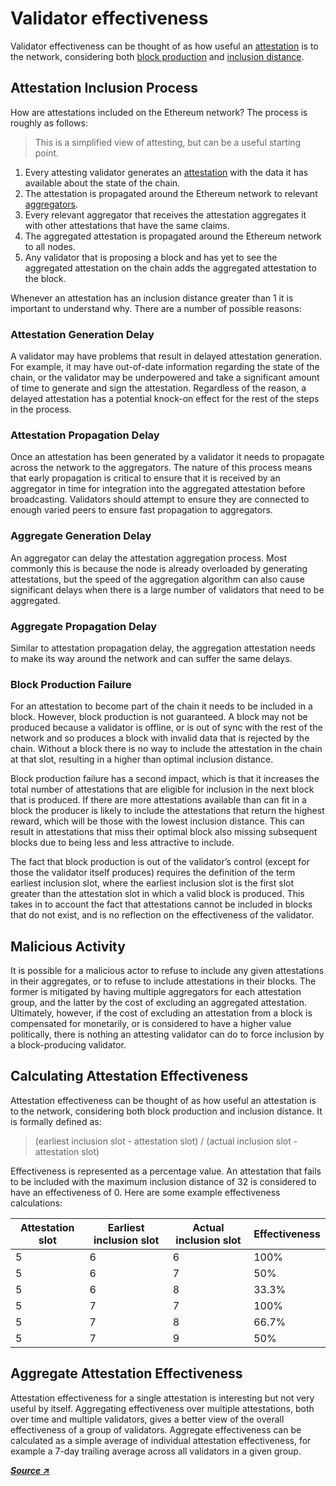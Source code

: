 # Validator effectiveness

Validator effectiveness can be thought of as how useful an [attestation](../staking-glossary.md#attestation) is to the network, considering both [block production](../staking-glossary.md#block-proposer) and [inclusion distance](../staking-glossary.md#inclusion-distance).

## Attestation Inclusion Process

How are attestations included on the Ethereum network? The process is roughly as follows:

> This is a simplified view of attesting, but can be a useful starting point.

1. Every attesting validator generates an [attestation](../staking-glossary.md#attestation) with the data it has available about the state of the chain.
2. The attestation is propagated around the Ethereum network to relevant [aggregators](../staking-glossary.md#attestation-aggregator).
3. Every relevant aggregator that receives the attestation aggregates it with other attestations that have the same claims.
4. The aggregated attestation is propagated around the Ethereum network to all nodes.
5. Any validator that is proposing a block and has yet to see the aggregated attestation on the chain adds the aggregated attestation to the block.

Whenever an attestation has an inclusion distance greater than 1 it is important to understand why. There are a number of possible reasons:

### Attestation Generation Delay

A validator may have problems that result in delayed attestation generation. For example, it may have out-of-date information regarding the state of the chain, or the validator may be underpowered and take a significant amount of time to generate and sign the attestation. Regardless of the reason, a delayed attestation has a potential knock-on effect for the rest of the steps in the process.

### Attestation Propagation Delay

Once an attestation has been generated by a validator it needs to propagate across the network to the aggregators. The nature of this process means that early propagation is critical to ensure that it is received by an aggregator in time for integration into the aggregated attestation before broadcasting. Validators should attempt to ensure they are connected to enough varied peers to ensure fast propagation to aggregators.

### Aggregate Generation Delay

An aggregator can delay the attestation aggregation process. Most commonly this is because the node is already overloaded by generating attestations, but the speed of the aggregation algorithm can also cause significant delays when there is a large number of validators that need to be aggregated.

### Aggregate Propagation Delay

Similar to attestation propagation delay, the aggregation attestation needs to make its way around the network and can suffer the same delays.

### Block Production Failure

For an attestation to become part of the chain it needs to be included in a block. However, block production is not guaranteed. A block may not be produced because a validator is offline, or is out of sync with the rest of the network and so produces a block with invalid data that is rejected by the chain. Without a block there is no way to include the attestation in the chain at that slot, resulting in a higher than optimal inclusion distance.

Block production failure has a second impact, which is that it increases the total number of attestations that are eligible for inclusion in the next block that is produced. If there are more attestations available than can fit in a block the producer is likely to include the attestations that return the highest reward, which will be those with the lowest inclusion distance. This can result in attestations that miss their optimal block also missing subsequent blocks due to being less and less attractive to include.

The fact that block production is out of the validator’s control (except for those the validator itself produces) requires the definition of the term earliest inclusion slot, where the earliest inclusion slot is the first slot greater than the attestation slot in which a valid block is produced. This takes in to account the fact that attestations cannot be included in blocks that do not exist, and is no reflection on the effectiveness of the validator.

## Malicious Activity

It is possible for a malicious actor to refuse to include any given attestations in their aggregates, or to refuse to include attestations in their blocks. The former is mitigated by having multiple aggregators for each attestation group, and the latter by the cost of excluding an aggregated attestation. Ultimately, however, if the cost of excluding an attestation from a block is compensated for monetarily, or is considered to have a higher value politically, there is nothing an attesting validator can do to force inclusion by a block-producing validator.

## Calculating Attestation Effectiveness

Attestation effectiveness can be thought of as how useful an attestation is to the network, considering both block production and inclusion distance. It is formally defined as:

> (earliest inclusion slot - attestation slot) / (actual inclusion slot - attestation slot)

Effectiveness is represented as a percentage value. An attestation that fails to be included with the maximum inclusion distance of 32 is considered to have an effectiveness of 0. Here are some example effectiveness calculations:

| Attestation slot | Earliest inclusion slot | Actual inclusion slot | Effectiveness |
| ---------------- | ----------------------- | --------------------- | ------------- |
| 5                | 6                       | 6                     | 100%          |
| 5                | 6                       | 7                     | 50%           |
| 5                | 6                       | 8                     | 33.3%         |
| 5                | 7                       | 7                     | 100%          |
| 5                | 7                       | 8                     | 66.7%         |
| 5                | 7                       | 9                     | 50%           |

## Aggregate Attestation Effectiveness

Attestation effectiveness for a single attestation is interesting but not very useful by itself. Aggregating effectiveness over multiple attestations, both over time and multiple validators, gives a better view of the overall effectiveness of a group of validators. Aggregate effectiveness can be calculated as a simple average of individual attestation effectiveness, for example a 7-day trailing average across all validators in a given group.

[_**Source ↗**_](https://www.attestant.io/posts/defining-attestation-effectiveness/)
